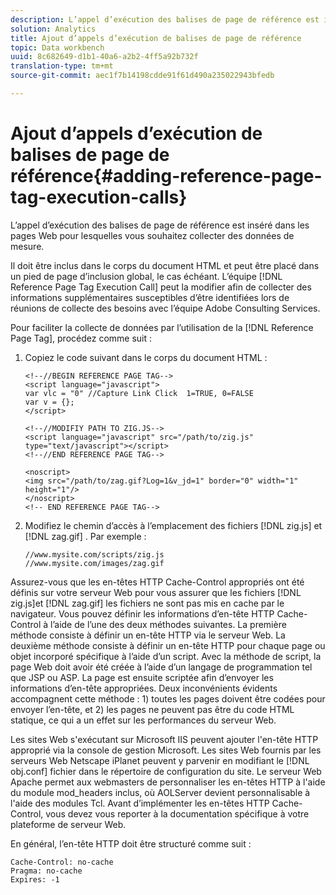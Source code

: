 ```yaml
---
description: L’appel d’exécution des balises de page de référence est inséré dans les pages Web pour lesquelles vous souhaitez collecter des données de mesure.
solution: Analytics
title: Ajout d’appels d’exécution de balises de page de référence
topic: Data workbench
uuid: 8c682649-d1b1-40a6-a2b2-4ff5a92b732f
translation-type: tm+mt
source-git-commit: aec1f7b14198cdde91f61d490a235022943bfedb

---
```



# Ajout d’appels d’exécution de balises de page de référence{#adding-reference-page-tag-execution-calls}

L’appel d’exécution des balises de page de référence est inséré dans les pages Web pour lesquelles vous souhaitez collecter des données de mesure.

Il doit être inclus dans le corps du document HTML et peut être placé dans un pied de page d’inclusion global, le cas échéant. L’équipe [!DNL Reference Page Tag Execution Call] peut la modifier afin de collecter des informations supplémentaires susceptibles d’être identifiées lors de réunions de collecte des besoins avec l’équipe Adobe Consulting Services.

Pour faciliter la collecte de données par l’utilisation de la [!DNL Reference Page Tag], procédez comme suit :

1. Copiez le code suivant dans le corps du document HTML :

   ```
   <!--//BEGIN REFERENCE PAGE TAG--> 
   <script language="javascript"> 
   var vlc = "0" //Capture Link Click  1=TRUE, 0=FALSE 
   var v = {}; 
   </script> 
   
   <!--//MODIFIY PATH TO ZIG.JS--> 
   <script language="javascript" src="/path/to/zig.js" type="text/javascript"></script> 
   <!--//END REFERENCE PAGE TAG--> 
   
   <noscript> 
   <img src="/path/to/zag.gif?Log=1&v_jd=1" border="0" width="1" height="1"/> 
   </noscript> 
   <!-- END REFERENCE PAGE TAG-->
   ```

1. Modifiez le chemin d’accès à l’emplacement des fichiers [!DNL zig.js] et [!DNL zag.gif] . Par exemple :

   ```
   //www.mysite.com/scripts/zig.js 
   //www.mysite.com/images/zag.gif 
   ```

Assurez-vous que les en-têtes HTTP Cache-Control appropriés ont été définis sur votre serveur Web pour vous assurer que les fichiers [!DNL zig.js]et [!DNL zag.gif] les fichiers ne sont pas mis en cache par le navigateur. Vous pouvez définir les informations d’en-tête HTTP Cache-Control à l’aide de l’une des deux méthodes suivantes. La première méthode consiste à définir un en-tête HTTP via le serveur Web. La deuxième méthode consiste à définir un en-tête HTTP pour chaque page ou objet incorporé spécifique à l’aide d’un script. Avec la méthode de script, la page Web doit avoir été créée à l’aide d’un langage de programmation tel que JSP ou ASP. La page est ensuite scriptée afin d’envoyer les informations d’en-tête appropriées. Deux inconvénients évidents accompagnent cette méthode : 1) toutes les pages doivent être codées pour envoyer l’en-tête, et 2) les pages ne peuvent pas être du code HTML statique, ce qui a un effet sur les performances du serveur Web.

Les sites Web s&#39;exécutant sur Microsoft IIS peuvent ajouter l&#39;en-tête HTTP approprié via la console de gestion Microsoft. Les sites Web fournis par les serveurs Web Netscape iPlanet peuvent y parvenir en modifiant le [!DNL obj.conf] fichier dans le répertoire de configuration du site. Le serveur Web Apache permet aux webmasters de personnaliser les en-têtes HTTP à l&#39;aide du module mod_headers inclus, où AOLServer devient personnalisable à l&#39;aide des modules Tcl. Avant d’implémenter les en-têtes HTTP Cache-Control, vous devez vous reporter à la documentation spécifique à votre plateforme de serveur Web.

En général, l’en-tête HTTP doit être structuré comme suit :

```
Cache-Control: no-cache 
Pragma: no-cache 
Expires: -1
```

